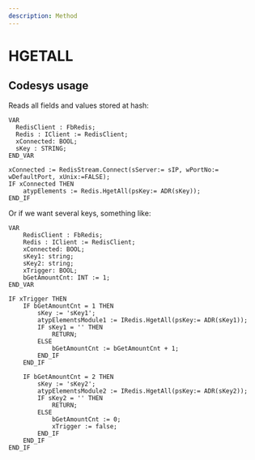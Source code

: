 ```yaml
---
description: Method
---
```


# HGETALL

## Codesys usage

Reads all fields and values stored at hash:

```
VAR
  RedisClient : FbRedis;
  Redis : IClient := RedisClient;
  xConnected: BOOL;
  sKey : STRING;
END_VAR
```

```
xConnected := RedisStream.Connect(sServer:= sIP, wPortNo:= wDefaultPort, xUnix:=FALSE);
IF xConnected THEN
	atypElements := Redis.HgetAll(psKey:= ADR(sKey));
END_IF
```

Or if we want several keys, something like:

```
VAR
	RedisClient : FbRedis;
	Redis : IClient := RedisClient;
	xConnected: BOOL;
	sKey1: string;
	sKey2: string;
	xTrigger: BOOL;
	bGetAmountCnt: INT := 1;
END_VAR
```

```
IF xTrigger THEN
	IF bGetAmountCnt = 1 THEN
		sKey := 'sKey1';
		atypElementsModule1 := IRedis.HgetAll(psKey:= ADR(sKey1));
		IF sKey1 = '' THEN
			RETURN;
		ELSE
			bGetAmountCnt := bGetAmountCnt + 1;
		END_IF
	END_IF
	
	IF bGetAmountCnt = 2 THEN
		sKey := 'sKey2';
		atypElementsModule2 := IRedis.HgetAll(psKey:= ADR(sKey2));
		IF sKey2 = '' THEN
			RETURN;
		ELSE
			bGetAmountCnt := 0;
			xTrigger := false;
		END_IF
	END_IF
END_IF
```
